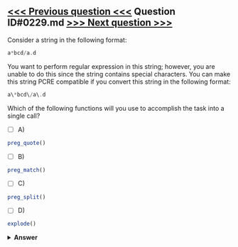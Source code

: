 [<<< Previous question <<<](0228.md)   Question ID#0229.md   [>>> Next question >>>](0230.md)
---

Consider a string in the following format:
```php
a*bcd/a.d
```
You want to perform regular expression in this string; however, you are unable to do this since the string contains special characters. You can make this string PCRE compatible if you convert this string in the following format:
```php
a\*bcd\/a\.d
```
Which of the following functions will you use to accomplish the task into a single call?

- [ ] A)
```php
preg_quote()
```

- [ ] B)
```php
preg_match()
```

- [ ] C)
```php
preg_split()
```

- [ ] D)
```php
explode()
```


<details><summary><b>Answer</b></summary>
<p>
  Answer: <strong>A</strong>
</p>
</details>

